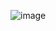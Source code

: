 ![image](https://github.com/Rahul-chaurasiya/Leetcode-Practice-Problem/assets/77222540/af4f60bf-84ae-4326-9a69-065e4c191662)
